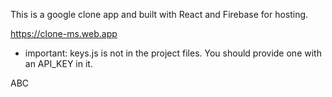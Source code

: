
This is a google clone app and built with React and Firebase for hosting.


https://clone-ms.web.app

* important: keys.js is not in the project files. You should provide one with an API_KEY in it.

ABC